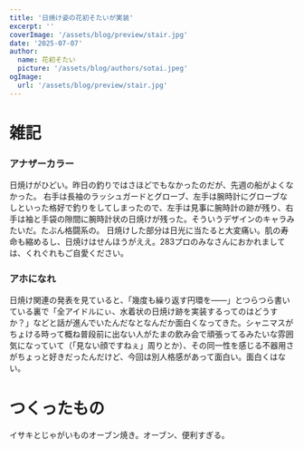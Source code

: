 ```yaml
---
title: '日焼け姿の花初そたいが実装'
excerpt: ''
coverImage: '/assets/blog/preview/stair.jpg'
date: '2025-07-07'
author:
  name: 花初そたい
  picture: '/assets/blog/authors/sotai.jpeg'
ogImage:
  url: '/assets/blog/preview/stair.jpg'
---
```

# 雑記
### アナザーカラー
日焼けがひどい。昨日の釣りではさほどでもなかったのだが、先週の船がよくなかった。
右手は長袖のラッシュガードとグローブ、左手は腕時計にグローブなしといった格好で釣りをしてしまったので、左手は見事に腕時計の跡が残り、右手は袖と手袋の隙間に腕時計状の日焼けが残った。そういうデザインのキャラみたいだ。たぶん格闘系の。
日焼けした部分は日光に当たると大変痛い。肌の寿命も縮めるし、日焼けはせんほうがええ。283プロのみなさんにおかれましては、くれぐれもご自愛ください。

### アホになれ
日焼け関連の発表を見ていると、「幾度も繰り返す円環を――」とつらつら書いている裏で「全アイドルにぃ、水着状の日焼け跡を実装するってのはどうすか？」などと話が進んでいたんだなとなんだか面白くなってきた。シャニマスがちょける時って概ね普段前に出ない人がたまの飲み会で頑張ってるみたいな雰囲気になっていて（「見ない顔ですねぇ」周りとか）、その同一性を感じる不器用さがちょっと好きだったんだけど、今回は別人格感があって面白い。面白くはない。

# つくったもの
イサキとじゃがいものオーブン焼き。オーブン、便利すぎる。